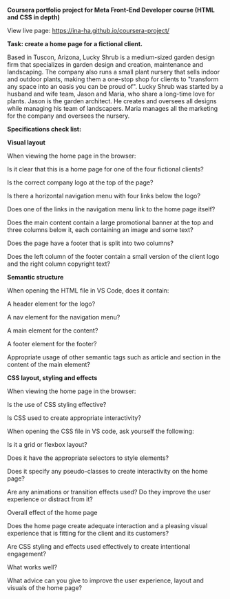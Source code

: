**Coursera portfolio project for Meta Front-End Developer course (HTML and CSS in depth)**

View live page: https://ina-ha.github.io/coursera-project/

**Task: create a home page for a fictional client.**

Based in Tuscon, Arizona, Lucky Shrub is a medium-sized garden design firm that specializes in garden design and creation, maintenance and landscaping.
The company also runs a small plant nursery that sells indoor and outdoor plants,
making them a one-stop shop for clients to "transform any space into an oasis you can be proud of".
Lucky Shrub was started by a husband and wife team, Jason and Maria, who share a long-time love for plants.
Jason is the garden architect. He creates and oversees all designs while managing his team of landscapers.
Maria manages all the marketing for the company and oversees the nursery.

**Specifications check list:**

**Visual layout**

When viewing the home page in the browser:

Is it clear that this is a home page for one of the four fictional clients?

Is the correct company logo at the top of the page?

Is there a horizontal navigation menu with four links below the logo?

Does one of the links in the navigation menu link to the home page itself?

Does the main content contain a large promotional banner at the top and three columns below it, each containing an image and some text?

Does the page have a footer that is split into two columns?

Does the left column of the footer contain a small version of the client logo and the right column copyright text?

**Semantic structure**

When opening the HTML file in VS Code, does it contain:

A header element for the logo?

A nav element for the navigation menu?

A main element for the content?

A footer element for the footer?

Appropriate usage of other semantic tags such as article and section in the content of the main element?

  
**CSS layout, styling and effects**

When viewing the home page in the browser:

Is the use of CSS styling effective?

Is CSS used to create appropriate interactivity?

When opening the CSS file in VS code, ask yourself the following:

Is it a grid or flexbox layout?

Does it have the appropriate selectors to style elements?

Does it specify any pseudo-classes to create interactivity on the home page?

Are any animations or transition effects used? Do they improve the user experience or distract from it?

Overall effect of the home page

Does the home page create adequate interaction and a pleasing visual experience that is fitting for the client and its customers? 

Are CSS styling and effects used effectively to create intentional engagement? 

What works well? 

What advice can you give to improve the user experience, layout and visuals of the home page?
